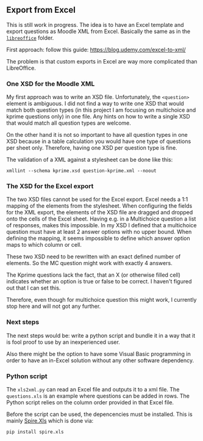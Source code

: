 ## Export from Excel

This is still work in progress. The idea is to have an Excel template and export
questions as Moodle XML from Excel. Basically the same as in the
[`libreoffice`](../libreoffice/) folder.

First approach: follow this guide: https://blog.udemy.com/excel-to-xml/

The problem is that custom exports in Excel are way more complicated than LibreOffice.

### One XSD for the Moodle XML

My first approach was to write an XSD file. Unfortunately, the `<question>`
element is ambiguous. I did not find a way to write one XSD that would match both
question types (in this project I am focusing on multichoice and kprime questions
only) in one file. Any hints on how to write a single XSD that would match all question
types are welcome.

On the other hand it is not so important to have all question types in one XSD because
in a table calculation you would have one type of questions per sheet only.
Therefore, having one XSD per question type is fine.

The validation of a XML against a stylesheet can be done like this:

```
xmllint --schema kprime.xsd question-kprime.xml --noout
```

### The XSD for the Excel export

The two XSD files cannot be used for the Excel export. Excel needs a 1:1
mapping of the elements from the stylesheet. When configuring the fields
for the XML export, the elements of the XSD file are dragged and dropped
onto the cells of the Excel sheet. Having e.g. in a Multichoice
question a list of responses, makes this impossible. In my XSD I defined
that a multichoice question must have at least 2 answer options with no
upper bound. When defining the mapping, it seems impossible to define
which answer option maps to which column or cell.

These two XSD need to be rewritten with an exact defined number of elements.
So the MC question might work with exactly 4 answers.

The Kprime questions lack the fact, that an X (or otherwise filled cell)
indicates whether an option is true or false to be correct. I haven't
figured out that I can set this.

Therefore, even though for multichoice question this might work, I currently
stop here and will not got any further.

### Next steps

The next steps would be: write a python script and bundle it in a way that
it is fool proof to use by an inexperienced user.

Also there might be the option to have some Visual Basic programming in order
to have an in-Excel solution without any other software dependency.

### Python script

The `xls2xml.py` can read an Excel file and outputs it to a xml file. The
`questions.xls` is an example where questions can be added in rows. The
Python script relies on the column order provided in that Excel file.

Before the script can be used, the depencencies must be installed. This is
mainly [Spire.Xls](https://pypi.org/project/Spire.Xls/) which is done via:

```
pip install spire.xls
```


